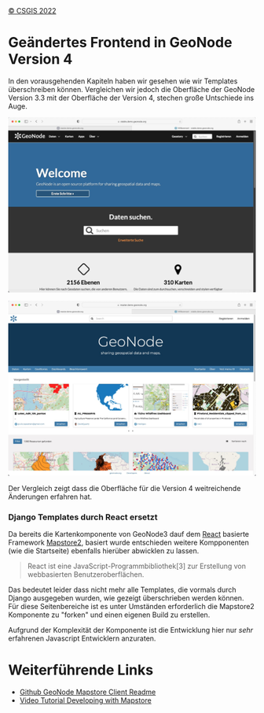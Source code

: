 <!-- the Menu -->
<link rel="stylesheet" media="all" href="../styles.css" />
<div id="logo"><a href="https://csgis.de">© CSGIS 2022</a></div>
<div id="menu"></div>
<div id="jumpMenu"></div>
<script src="../menu.js"></script>
<script src="../jumpmenu.js"></script>
<!-- the Menu -->


# Geändertes Frontend in GeoNode Version 4

In den vorausgehenden Kapiteln haben wir gesehen wie wir Templates überschreiben können.
Vergleichen wir jedoch die Oberfläche der GeoNode Version 3.3 mit der Oberfläche der Version 4, stechen große Untschiede ins Auge.

![GeoNode Oberfläche Version 3](images/v3.3.jpeg)

![GeoNode Oberfläche Version 4](images/v4.jpeg)

Der Vergleich zeigt dass die Oberfläche für die Version 4 weitreichende Änderungen erfahren hat.


### Django Templates durch React ersetzt

Da bereits die Kartenkomponente von GeoNode3 dauf dem [React](https://reactjs.org/) basierte Framework [Mapstore2](https://mapstore2.readthedocs.io/en/latest/),
basiert wurde entschieden weitere Kompponenten (wie die Startseite) ebenfalls hierüber abwicklen zu lassen.

> React ist eine JavaScript-Programmbibliothek[3] zur Erstellung von webbasierten Benutzeroberflächen.

Das bedeutet leider dass nicht mehr alle Templates, die vormals durch Django ausgegeben wurden, wie gezeigt überschrieben werden können.
Für diese Seitenbereiche ist es unter Umständen erforderlich die Mapstore2 Komponente zu "forken" und einen eigenen Build zu erstellen.

Aufgrund der Komplexität der Komponente ist die Entwicklung hier nur _sehr_ erfahrenen Javascript Entwicklern anzuraten.

# Weiterführende Links

- [Github GeoNode Mapstore Client Readme](https://github.com/GeoNode/geonode-mapstore-client)
- [Video Tutorial Developing with Mapstore](https://www.youtube.com/watch?v=ybuivDWypdQ)



